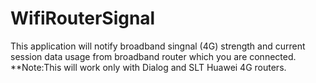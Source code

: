 # WifiRouterSignal
This application will notify broadband singnal (4G) strength and current session data usage from broadband 
router which you are connected.
**Note:This will work only with Dialog and SLT Huawei 4G routers.

